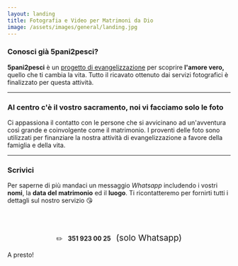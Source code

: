 ```yaml
---
layout: landing
title: Fotografia e Video per Matrimoni da Dio
image: /assets/images/general/landing.jpg
---
```



<!-- ## Highlights

{% for post in site.posts %}
{% if post.highlight %}
<a class="" href="{{ post.url }}">{{ post.title }}</a>
{% endif %}
{% endfor %}
 -->
<!-- ## Al centro c'è il vostro sacramento, noi vi facciamo solo le foto -->


### Conosci già 5pani2pesci?

<b>5pani2pesci</b> è un <a href="http://5p2p.it">progetto di evangelizzazione</a>  per scoprire <b>l'amore vero,</b> quello che ti cambia la vita. Tutto il ricavato ottenuto dai servizi fotografici è finalizzato per questa attività.

---

### Al centro c'è il vostro sacramento, noi vi facciamo solo le foto

Ci appassiona il contatto con le persone che si avvicinano ad un'avventura così grande e coinvolgente come il matrimonio. I proventi delle foto sono utilizzati per finanziare la nostra attività di evangelizzazione a favore della famiglia e della vita.
        
---

### Scrivici

<!-- Se ti interessa saperne di più mandaci un messaggio includendo la <b>data del matrimonio</b> ed un <b>numero di telefono</b>. Vi richiameremo per fornirvi tutti i dettagli sul nostro servizio. Scrivici a: -->

<!-- <div class="padding center big">info@5p2p.it</div> -->

<style>
a.btn {
    padding: 1rem 4rem;
    background: #3498db;
    font-weight: bold;
    color: white;
    border-radius: 6px;
}
.w100 {
    text-align: center;
}
</style>

<p style='margin-bottom: 4rem'>Per saperne di più mandaci un messaggio <i>Whatsapp</i> includendo i vostri <b>nomi</b>, la <b>data del matrimonio</b> ed il <b>luogo</b>. Ti ricontatteremo per fornirti tutti i dettagli sul nostro servizio 😘 </p>

<p style='text-align: center'>
    ✏️  &nbsp; <b>351 923 00 25</b> &nbsp; 
    <span style="font-size: 1.2rem">(solo Whatsapp)</span>
</p> 

<p>A presto!</p>
<p></p>
<p></p>

<!--
---

### Bomboniere e partecipazioni solidali

In collaborazione con il convento S. Antonio dei frati minori a Milano nasce una nuova iniziativa per coinvolgere gli amici del centro d'accoglienza.

<div class="padding center big">bomboniere@5p2p.it</div>
-->
